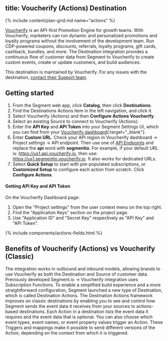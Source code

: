 ## title: Voucherify (Actions) Destination

{% include content/plan-grid.md name="actions" %}

[Voucherify](https://voucherify.io/?utm_source=segmentio&utm_medium=docs&utm_campaign=partners) is an API-first Promotion Engine for growth teams. With Voucherify, marketers can run dynamic and personalized promotions and loyalty programs without the involvement of the development team. Run CDP-powered coupons, discounts, referrals, loyalty programs, gift cards, cashback, bundles, and more. The Destination integration provides a continuous flow of customer data from Segment to Voucherify to create custom events, create or update customers, and build audiences.

This destination is maintained by Voucherify. For any issues with the destination, [contact their Support team](mailto:support@voucherify.io).

## Getting started

1. From the Segment web app, click **Catalog**, then click **Destinations**.
2. Find the Destinations Actions item in the left navigation, and click it. 
3. Select Voucherify (Actions) and then **Configure Actions Voucherify**.
4. Select an existing Source to connect to Voucherify (Actions).
5. Enter the **API Key** and **API Token** into your Segment Settings UI, which you can find from your [Voucherify dashboard](https://voucherify.io/dashboard){:target="_blank"}.
6. Enter **Custom URL**. Check your API region in Voucherify dashboard -> Project settings -> API endpoint. Then use one of [API Endpoints](https://docs.voucherify.io/docs/api-endpoints) and replace the **api** word with **segmentio**. For example, if your default URL is: https://us1.api.voucherify.io, then use: https://us1.segmentio.voucherify.io. It also works for dedicated URLs.
7. Select **Quick Setup** to start with pre-populated subscriptions, or **Customized Setup** to configure each action from scratch. Click **Configure Actions**.

#### Getting API Key and API Token
On the Voucherify Dashboard page:
1. Open the "Project settings" from the user context menu on the top right.
2. Find the "Application Keys" section on the project page.
3. Use "Application ID" and "Secret Key" respectively as "API Key" and "API Token".

{% include components/actions-fields.html %}

## Benefits of Voucherify (Actions) vs Voucherify (Classic)

The integration works in outbound and inbound models, allowing brands to use Voucherify as both the Destination and Source of customer data. 
Previously developed Segment.io -> Voucherify integration uses Subscription Functions. To enable a simplified build experience and a more straightforward configuration, Segment launched a new type of Destination, which is called Destination Actions. The Destination Actions framework improves on classic destinations by enabling you to see and control how Segment sends the event data it receives from your sources to actions-based destinations. Each Action in a destination lists the event data it requires and the event data that is optional. You can also choose which event types, event names, or event property values trigger an Action. These Triggers and mappings make it possible to send different versions of the Action, depending on the context from which it is triggered.
